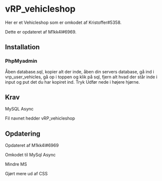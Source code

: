 # vRP_vehicleshop
Her er et Vehicleshop som er omkodet af Kristoffer#5358. 

Dette er opdateret af M1kk4l#6969.

## Installation
### PhpMyadmin
Åben database.sql, kopier alt der inde, åben din servers database, gå ind i vrp_user_vehicles, gå op i toppen og klik på sql, fjern alt hvad der står inde i input og put det du har kopiret ind. Tryk Udfør nede i højere hjørne.

## Krav
MySQL Async

Fil navnet hedder vRP_vehicleshop

## Opdatering
Opdateret af M1kk4l#6969

Omkodet til MySql Async

Mindre MS

Gjørt mere ud af CSS

